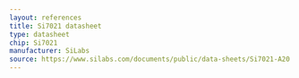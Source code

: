 ```yaml
---
layout: references
title: Si7021 datasheet
type: datasheet
chip: Si7021
manufacturer: SiLabs
source: https://www.silabs.com/documents/public/data-sheets/Si7021-A20.pdf
---
```

